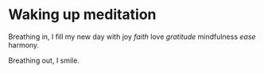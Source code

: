 # Waking up meditation

Breathing in, I fill my new day with joy *faith* love *gratitude* mindfulness *ease* harmony.

Breathing out, I smile.